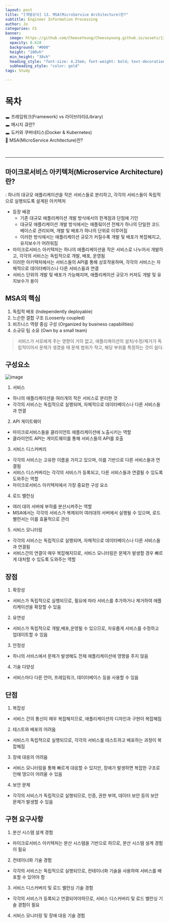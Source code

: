 ```yaml
---
layout: post
title: "[개발상식] 13. MSA(MicroService Architecture)란?"
subtitle: Engineer Information Processing
author: Jo
categories: CS
banner:
  image: https://github.com/CheeseYoung/Cheeseyoung.github.io/assets/132384527/ebde1303-2441-4af1-a268-2bdf0a080a38
  opacity: 0.618
  background: "#000"
  height: "100vh"
  min_height: "38vh"
  heading_style: "font-size: 4.25em; font-weight: bold; text-decoration: underline"
  subheading_style: "color: gold"
tags: Study

---
```


# 목차
🕳 프레임워크(Framework) vs 라이브러리(Library) <br>
🕳 메시지 큐란? <br>
🕳 도커와 쿠버네티스(Docker & Kubernetes) <br>
📌 MSA(MicroService Architecture)란? <br>

<br>
<hr>


## 마이크로서비스 아키텍처(Microservice Architecture)란?
: 하나의 대규모 애플리케이션을 작은 서비스들로 분리하고, 각각의 서비스들이 독립적으로 실행되도록 설계된 아키텍처
- 등장 배경
  - 기존 대규모 애플리케이션 개발 방식에서의 한계점과 단점에 기인
  - 대규모 애플리케이션 개발 방식에서는 애플맄이션 전체가 하나의 단일한 코드 베이스로 관리되며, 개발 및 배포가 하나의 단위로 이루어짐
  - 이러한 방식에서는 애플리케이션 규모가 커질수록 개발 및 배포가 복잡해지고, 유지보수가 어려워짐
- 마이크로서비스 아키텍처는 하나의 애플리케이션을 작은 서비스로 나누어서 개발하고, 각각의 서비스는 독립적으로 개발, 배포, 운영됨
- 이러한 아키텍처에서는 서비스들의 API를 통해 상호작용하며, 각각의 서비스는 자체적으로 데이터베이스나 다른 서비스들과 연결
- 서비스 단위의 개발 및 배포가 가능해지며, 애플리케이션 규모가 커져도 개발 및 유지보수가 용이

## MSA의 핵심
1. 독립적 배포 (Independently deployable)
2. 느슨한 결합 구조 (Loosenly coupled)
3. 비즈니스 역량 중심 구성 (Organized by business capabilities)
4. 소규모 팀 소유 (Own by a small team)
> 서비스가 서로에게 주는 영향이 거의 없고, 애플리케이션의 설치/수정/제거가 독립적이어서
> 문제가 생겼을 때 문제 범위가 작고, 해당 부위를 특정하는 것이 쉽다.

## 구성요소
![image](https://github.com/CheeseYoung/Cheeseyoung.github.io/assets/132384527/ebde1303-2441-4af1-a268-2bdf0a080a38)
1. 서비스
  - 하나의 애플리케이션을 여러개의 작은 서비스로 분리한 것
  - 각각의 서비스는 독립적으로 실행되며, 자체적으로 데이터베이스나 다른 서비스들과 연결
2. API 게이트웨이
  - 마이크로서비스들을 클라이언트 애플리케이션에 노출시키는 역할
  - 클라이언트 API는 게이트웨이를 통해 서비스들의 API를 호출
3. 서비스 디스커버리
  - 각각의 서비스는 고유한 이름을 가지고 있으며, 이를 기반으로 다른 서비스들과 연결됨
  - 서비스 디스커버리는 각각의 서비스가 등록되고, 다른 서비스들과 연결될 수 있도록 도와주는 역할
  - 마이크로서비스 아키텍처에서 가장 중요한 구성 요소
4. 로드 밸런싱
  - 여러 대의 서버에 부하를 분산시켜주는 역할
  - MSA에서는 각각의 서비스가 복제되어 여러대의 서버에서 실행될 수 있으며, 로드 밸런서는 이를 효율적으로 관리
5. 서비스 모니터링
  - 각각의 서비스는 독립적으로 실행되며, 자체적으로 데이터베이스나 다른 서비스들과 연결됨
  - 서비스간의 연결이 매우 복잡해지므로, 서비스 모니터링은 문제가 발생할 경우 빠르게 대처할 수 있도록 도와주는 역할

## 장점
1. 확장성
  - 서비스가 독립적으로 실행되므로, 필요에 따라 서비스를 추가하거나 제거하여 애플리케이션을 확장할 수 있음
2. 유연성
  - 서비스가 독립적으로 개발,배포,운영될 수 있으므로, 자유롭게 서비스를 수정하고 업데이트할 수 있음
3. 안정성
  - 하나의 서비스에서 문제가 발생해도 전체 애플리케이션에 영향을 주지 않음
4. 기술 다양성
  - 서비스마다 다른 언어, 프레임워크, 데이터베이스 등을 사용할 수 있음

## 단점
1. 복잡성
  - 서비스 간의 통신이 매우 복잡해지므로, 애플리케이션의 디자인과 구현이 복잡해짐
2. 테스트와 배포의 어려움
  - 서비스가 독립적으로 실행되므로, 각각의 서비스를 테스트하고 배포하는 과정이 복잡해짐
3. 장애 대응의 어려움
  - 서비스 모니터링을 통해 빠르게 대응할 수 있지만, 장애가 발생하면 복잡한 구조로 인해 댕으이 어려울 수 있음
4. 보안 문제
  - 각각의 서비스가 독립적으로 실행되므로, 인증, 권한 부여, 데이터 보안 등의 보안 문제가 발생할 수 있음

## 구현 요구사항
1. 분산 시스템 설계 경험
  - 마이크로서비스 아키텍처는 분산 시스템을 기반으로 하므로, 분산 시스템 설계 경험이 필요
2. 컨테이너화 기술 경험
  - 각각의 서비스는 독립적으로 실행되므로, 컨테이너화 기술을 사용하여 서비스를 배포할 수 있어야 함
3. 서비스 디스커버리 및 로드 밸런싱 기술 경험
  - 각각의 서비스가 등록되고 연결되어야하므로, 서비스 디스커버리 및 로드 밸런싱 기술 경험이 필요
4. 서비스 모니터링 및 장애 대응 기술 경험













